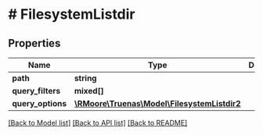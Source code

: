 # # FilesystemListdir

## Properties

Name | Type | Description | Notes
------------ | ------------- | ------------- | -------------
**path** | **string** |  | [optional]
**query_filters** | **mixed[]** |  | [optional]
**query_options** | [**\RMoore\Truenas\Model\FilesystemListdir2**](FilesystemListdir2.md) |  | [optional]

[[Back to Model list]](../../README.md#models) [[Back to API list]](../../README.md#endpoints) [[Back to README]](../../README.md)
